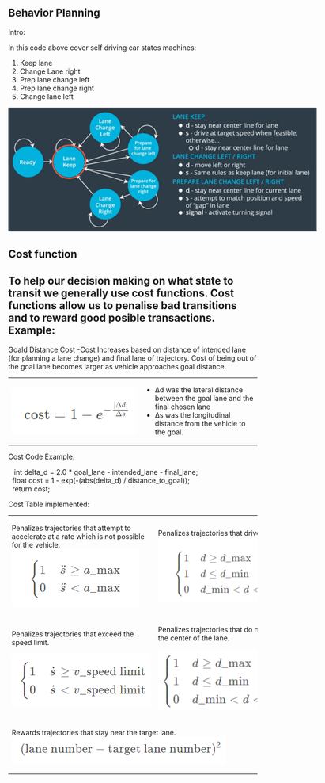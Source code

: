 <html><head><meta content="text/html; charset=UTF-8" http-equiv="content-type"
</head><body class="c29"><h2 class="c6" id="h.291injm70153"><span class="c7 c12">Behavior Planning</span></h2><p class="c21"><span class="c0">Intro:</span></p><p class="c21"><span class="c0">In this code above cover self driving car states machines:</span></p><ol class="c15 lst-kix_yhbzk0mr0rox-0 start" start="1"><li class="c8"><span class="c0">Keep lane</span></li><li class="c8"><span class="c0">Change Lane right</span></li><li class="c8"><span class="c0">Prep lane change left</span></li><li class="c8"><span class="c0">Prep lane change right </span></li><li class="c8"><span class="c0">Change lane left</span></li></ol><p class="c21 c22"><span class="c0"></span></p><p class="c21"><span style="overflow: hidden; display: inline-block; margin: 0.00px 0.00px; border: 0.00px solid #000000; transform: rotate(0.00rad) translateZ(0px); -webkit-transform: rotate(0.00rad) translateZ(0px); width: 624.00px; height: 250.67px;"><img alt="" src="images/image3.png" style="width: 624.00px; height: 250.67px; margin-left: 0.00px; margin-top: 0.00px; transform: rotate(0.00rad) translateZ(0px); -webkit-transform: rotate(0.00rad) translateZ(0px);" title=""></span></p><p class="c21 c22"><span class="c0"></span></p><h2 class="c6" id="h.fqyoliujax40"><span class="c7 c12">Cost function</span></h2><h2 class="c6" id="h.lnp0d3dc6tb2"><span class="c2">To help our decision making on what state to transit we generally use </span><span class="c2 c16">cost functions</span><span class="c2">. Cost functions allow us to penalise bad transitions and to reward good posible transactions. Example:</span></h2><p class="c21 c22"><span class="c0"></span></p><p class="c21"><span class="c0">Goald Distance Cost -Cost Increases based on distance of intended lane (for planning a lane change) and final lane of trajectory. Cost of being out of the goal lane becomes larger as vehicle approaches goal distance.</span></p><p class="c21 c22"><span class="c0"></span></p><a id="t.489cd8a3f7c8a4692c5ed39bd9742f4a74ca269e"></a><a id="t.0"></a><table class="c27"><tbody><tr class="c11"><td class="c20" colspan="1" rowspan="1"><p class="c4"><span style="overflow: hidden; display: inline-block; margin: 0.00px 0.00px; border: 0.00px solid #000000; transform: rotate(0.00rad) translateZ(0px); -webkit-transform: rotate(0.00rad) translateZ(0px); width: 252.00px; height: 94.00px;"><img alt="" src="images/image7.png" style="width: 252.00px; height: 94.00px; margin-left: 0.00px; margin-top: 0.00px; transform: rotate(0.00rad) translateZ(0px); -webkit-transform: rotate(0.00rad) translateZ(0px);" title=""></span></p></td><td class="c25" colspan="1" rowspan="1"><ul class="c15 lst-kix_nopw90j1nuel-0 start"><li class="c8"><span class="c26">&Delta;</span><span class="c23">d</span><span class="c7 c2">&nbsp;was the lateral distance between the goal lane and the final chosen lane</span></li><li class="c8"><span class="c26">&Delta;</span><span class="c23">s</span><span class="c2">&nbsp;was the longitudinal distance from the vehicle to the goal.</span></li></ul></td></tr></tbody></table><p class="c21 c22"><span class="c2 c7"></span></p><p class="c21"><span class="c7 c2">Cost Code Example:</span></p><p class="c24"><span class="c1">&nbsp; &nbsp;</span><span class="c13">int</span><span class="c1">&nbsp;delta_d = </span><span class="c9">2.0 </span><span class="c1">* goal_lane - intended_lane - final_lane;<br> &nbsp; </span><span class="c13">float</span><span class="c1">&nbsp;cost = </span><span class="c9">1</span><span class="c1">&nbsp;- </span><span class="c14">exp</span><span class="c1">(-(</span><span class="c14">abs</span><span class="c1">(delta_d) / distance_to_goal));<br> &nbsp; </span><span class="c13">return</span><span class="c1 c19">&nbsp;cost;</span></p><p class="c24"><span class="c1 c19">Cost Table implemented: </span></p><a id="t.c7e7fc7d27ad710c521a8b0e5b5d2e038ffc2b3c"></a><a id="t.1"></a><table class="c27"><tbody><tr class="c11"><td class="c30" colspan="1" rowspan="1"><p class="c17"><span class="c2">Penalizes trajectories that attempt to accelerate at a rate which is not possible for the vehicle.</span><span style="overflow: hidden; display: inline-block; margin: 0.00px 0.00px; border: 0.00px solid #000000; transform: rotate(0.00rad) translateZ(0px); -webkit-transform: rotate(0.00rad) translateZ(0px); width: 258.00px; height: 118.00px;"><img alt="" src="images/image4.png" style="width: 258.00px; height: 118.00px; margin-left: 0.00px; margin-top: 0.00px; transform: rotate(0.00rad) translateZ(0px); -webkit-transform: rotate(0.00rad) translateZ(0px);" title=""></span></p></td><td class="c5" colspan="1" rowspan="1"><p class="c18"><span class="c2">Penalizes trajectories that drive off the road.</span><span style="overflow: hidden; display: inline-block; margin: 0.00px 0.00px; border: 0.00px solid #000000; transform: rotate(0.00rad) translateZ(0px); -webkit-transform: rotate(0.00rad) translateZ(0px); width: 297.00px; height: 130.67px;"><img alt="" src="images/image5.png" style="width: 297.00px; height: 130.67px; margin-left: 0.00px; margin-top: 0.00px; transform: rotate(0.00rad) translateZ(0px); -webkit-transform: rotate(0.00rad) translateZ(0px);" title=""></span></p></td></tr><tr class="c11"><td class="c30" colspan="1" rowspan="1"><p class="c18"><span class="c7 c10">Penalizes trajectories that exceed the speed limit.</span></p><p class="c18"><span style="overflow: hidden; display: inline-block; margin: 0.00px 0.00px; border: 0.00px solid #000000; transform: rotate(0.00rad) translateZ(0px); -webkit-transform: rotate(0.00rad) translateZ(0px); width: 282.00px; height: 106.00px;"><img alt="" src="images/image1.png" style="width: 282.00px; height: 106.00px; margin-left: 0.00px; margin-top: 0.00px; transform: rotate(0.00rad) translateZ(0px); -webkit-transform: rotate(0.00rad) translateZ(0px);" title=""></span></p></td><td class="c5" colspan="1" rowspan="1"><p class="c18"><span class="c7 c10">Penalizes trajectories that do not stay near the center of the lane.</span></p><p class="c18"><span style="overflow: hidden; display: inline-block; margin: 0.00px 0.00px; border: 0.00px solid #000000; transform: rotate(0.00rad) translateZ(0px); -webkit-transform: rotate(0.00rad) translateZ(0px); width: 297.00px; height: 124.00px;"><img alt="" src="images/image6.png" style="width: 297.00px; height: 124.00px; margin-left: 0.00px; margin-top: 0.00px; transform: rotate(0.00rad) translateZ(0px); -webkit-transform: rotate(0.00rad) translateZ(0px);" title=""></span></p></td></tr><tr class="c3"><td class="c28" colspan="2" rowspan="1"><p class="c18 c22"><span class="c7 c10"></span></p><p class="c18"><span class="c10">Rewards trajectories that stay near the target lane.</span><span style="overflow: hidden; display: inline-block; margin: 0.00px 0.00px; border: 0.00px solid #000000; transform: rotate(0.00rad) translateZ(0px); -webkit-transform: rotate(0.00rad) translateZ(0px); width: 433.00px; height: 54.00px;"><img alt="" src="images/image2.png" style="width: 433.00px; height: 54.00px; margin-left: 0.00px; margin-top: 0.00px; transform: rotate(0.00rad) translateZ(0px); -webkit-transform: rotate(0.00rad) translateZ(0px);" title=""></span></p><p class="c18 c22"><span class="c7 c10"></span></p></td></tr></tbody></table><p class="c21 c22"><span class="c0"></span></p></body></html>